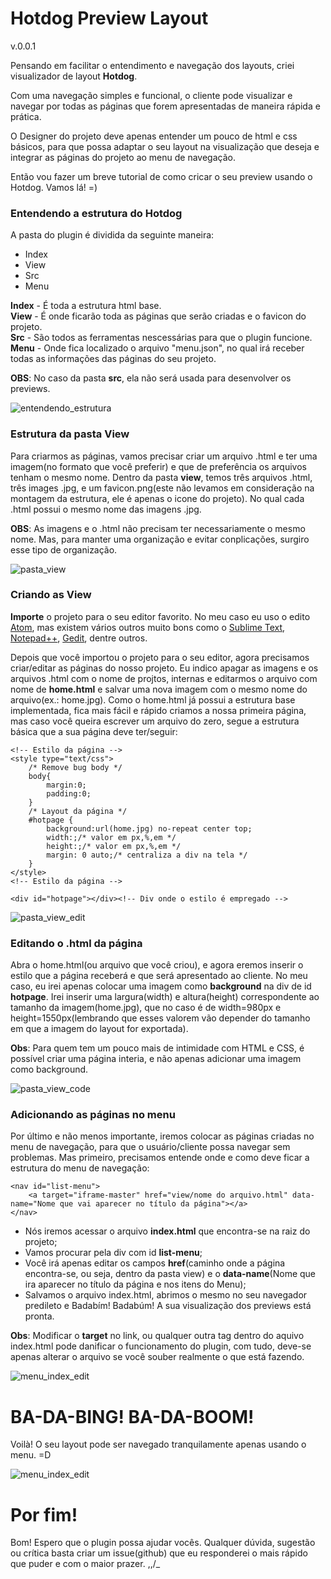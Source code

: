 # Hotdog Preview Layout
v.0.0.1

Pensando em facilitar o entendimento e navegação dos layouts, criei visualizador de layout **Hotdog**.

Com uma navegação simples e funcional, o cliente pode visualizar e navegar por todas as páginas que forem apresentadas de maneira rápida e prática.

O Designer do projeto deve apenas entender um pouco de html e css básicos, para que possa adaptar o seu layout na visualização que deseja e integrar as páginas do projeto ao menu de navegação.

Então vou fazer um breve tutorial de como cricar o seu preview usando o Hotdog.
Vamos lá! =)

### Entendendo a estrutura do Hotdog

A pasta do plugin é dividida da seguinte maneira:
* Index
* View
* Src
* Menu

**Index** - É toda a estrutura html base.<br />
**View** - É onde ficarão toda as páginas que serão criadas e o favicon do projeto.<br />
**Src** - São todos as ferramentas nescessárias para que o plugin funcione.
**Menu** - Onde fica localizado o arquivo "menu.json", no qual irá receber todas as informações das páginas do seu projeto.

**OBS**: No caso da pasta **src**, ela não será usada para desenvolver os previews.

![entendendo_estrutura](https://cloud.githubusercontent.com/assets/573227/7899756/f10863ae-0706-11e5-8f8e-75b5b762c06b.gif)

### Estrutura da pasta View

Para criarmos as páginas, vamos precisar criar um arquivo .html e ter uma imagem(no formato que você preferir) e que de preferência os arquivos tenham o mesmo nome.
Dentro da pasta **view**, temos três arquivos .html, três images .jpg, e um favicon.png(este não levamos em consideração na montagem da estrutura, ele é apenas o icone do projeto). No qual cada .html possui o mesmo nome das imagens .jpg.

**OBS**: As imagens e o .html não precisam ter necessariamente o mesmo nome. Mas, para manter uma organização e evitar conplicações, surgiro esse tipo de organização.

![pasta_view](https://cloud.githubusercontent.com/assets/573227/7899821/19111bf4-070a-11e5-8433-0f6f2f6bcdf7.gif)

### Criando as View

**Importe** o projeto para o seu editor favorito. No meu caso eu uso o edito [Atom](https://atom.io/), mas existem vários outros muito bons como o [Sublime Text](http://www.sublimetext.com/2), [Notepad++](https://notepad-plus-plus.org/), [Gedit](https://wiki.gnome.org/Apps/Gedit), dentre outros.

Depois que você importou o projeto para o seu editor, agora precisamos criar/editar as páginas do nosso projeto. Eu indico apagar as imagens e os arquivos .html com o nome de projtos, internas e editarmos o arquivo com nome de **home.html** e salvar uma nova imagem com o mesmo nome do arquivo(ex.: home.jpg). Como o home.html já possui a estrutura base implementada, fica mais fácil e rápido criamos a nossa primeira página, mas caso você queira escrever um arquivo do zero, segue a estrutura básica que a sua página deve ter/seguir:

```
<!-- Estilo da página -->
<style type="text/css">
    /* Remove bug body */
    body{
        margin:0;
        padding:0;
    }
    /* Layout da página */
    #hotpage {
        background:url(home.jpg) no-repeat center top;
        width:;/* valor em px,%,em */
        height:;/* valor em px,%,em */
        margin: 0 auto;/* centraliza a div na tela */
    }
</style>
<!-- Estilo da página -->

<div id="hotpage"></div><!-- Div onde o estilo é empregado -->

```
![pasta_view_edit](https://cloud.githubusercontent.com/assets/573227/7899950/4dc699b8-0710-11e5-86e5-a76a77d83613.gif)

### Editando o .html da página

Abra o home.html(ou arquivo que você criou), e agora eremos inserir o estilo que a página receberá e que será apresentado ao cliente. No meu caso, eu irei apenas colocar uma imagem como **background** na div de id **hotpage**. Irei inserir uma largura(width) e altura(height) correspondente ao tamanho da imagem(home.jpg), que no caso é de width=980px e height=1550px(lembrando que esses valorem vão depender do tamanho em que a imagem do layout for exportada).

**Obs**: Para quem tem um pouco mais de intimidade com HTML e CSS, é possível criar uma página interia, e não apenas adicionar uma imagem como background.

![pasta_view_code](https://cloud.githubusercontent.com/assets/573227/7899980/a1b05724-0712-11e5-8c39-c81b7ff0969b.gif)

### Adicionando as páginas no menu

Por último e não menos importante, iremos colocar as páginas criadas no menu de navegação, para que o usuário/cliente possa navegar sem problemas. Mas primeiro, precisamos entende onde e como deve ficar a estrutura do menu de navegação:

```
<nav id="list-menu">
    <a target="iframe-master" href="view/nome do arquivo.html" data-name="Nome que vai aparecer no título da página"></a>
</nav>
```

* Nós iremos acessar o arquivo **index.html** que encontra-se na raiz do projeto;
* Vamos procurar pela div com id **list-menu**;
* Você irá apenas editar os campos **href**(caminho onde a página encontra-se, ou seja, dentro da pasta view) e o **data-name**(Nome que ira aparecer no título da página e nos itens do Menu);
* Salvamos o arquivo index.html, abrimos o mesmo no seu navegador predileto e Badabím! Badabúm! A sua visualização dos previews está pronta.

**Obs**: Modificar o **target** no link, ou qualquer outra tag dentro do aquivo index.html pode danificar o funcionamento do plugin, com tudo, deve-se apenas alterar o arquivo se você souber realmente o que está fazendo.

![menu_index_edit](https://cloud.githubusercontent.com/assets/573227/7900016/cd7ede5e-0715-11e5-90dd-ab626ec55f86.gif)

# BA-DA-BING! BA-DA-BOOM!
Voilà! O seu layout pode ser navegado tranquilamente apenas usando o menu. =D

![menu_index_edit](https://cloud.githubusercontent.com/assets/573227/8660219/073fca1c-2986-11e5-8207-3530c19af9aa.gif)

# Por fim!

Bom! Espero que o plugin possa ajudar vocês. Qualquer dúvida, sugestão ou crítica basta criar um issue(github) que eu responderei o mais rápido que puder e com o maior prazer. \,,/_
